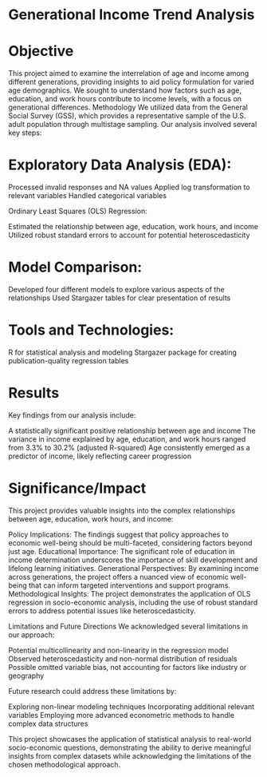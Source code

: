# **Generational Income Trend Analysis**

# Objective
This project aimed to examine the interrelation of age and income among different generations, providing insights to aid policy formulation for varied age demographics. We sought to understand how factors such as age, education, and work hours contribute to income levels, with a focus on generational differences.
Methodology
We utilized data from the General Social Survey (GSS), which provides a representative sample of the U.S. adult population through multistage sampling. Our analysis involved several key steps:

# Exploratory Data Analysis (EDA):

Processed invalid responses and NA values
Applied log transformation to relevant variables
Handled categorical variables


Ordinary Least Squares (OLS) Regression:

Estimated the relationship between age, education, work hours, and income
Utilized robust standard errors to account for potential heteroscedasticity


# Model Comparison:

Developed four different models to explore various aspects of the relationships
Used Stargazer tables for clear presentation of results



# Tools and Technologies:

R for statistical analysis and modeling
Stargazer package for creating publication-quality regression tables

# Results
Key findings from our analysis include:

A statistically significant positive relationship between age and income
The variance in income explained by age, education, and work hours ranged from 3.3% to 30.2% (adjusted R-squared)
Age consistently emerged as a predictor of income, likely reflecting career progression

# Significance/Impact
This project provides valuable insights into the complex relationships between age, education, work hours, and income:

Policy Implications: The findings suggest that policy approaches to economic well-being should be multi-faceted, considering factors beyond just age.
Educational Importance: The significant role of education in income determination underscores the importance of skill development and lifelong learning initiatives.
Generational Perspectives: By examining income across generations, the project offers a nuanced view of economic well-being that can inform targeted interventions and support programs.
Methodological Insights: The project demonstrates the application of OLS regression in socio-economic analysis, including the use of robust standard errors to address potential issues like heteroscedasticity.

Limitations and Future Directions
We acknowledged several limitations in our approach:

Potential multicollinearity and non-linearity in the regression model
Observed heteroscedasticity and non-normal distribution of residuals
Possible omitted variable bias, not accounting for factors like industry or geography

Future research could address these limitations by:

Exploring non-linear modeling techniques
Incorporating additional relevant variables
Employing more advanced econometric methods to handle complex data structures

This project showcases the application of statistical analysis to real-world socio-economic questions, demonstrating the ability to derive meaningful insights from complex datasets while acknowledging the limitations of the chosen methodological approach.
